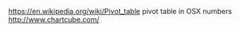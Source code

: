 
<!--
-->

https://en.wikipedia.org/wiki/Pivot_table
pivot table in OSX numbers
http://www.chartcube.com/

<!-- vim: set autoindent expandtab sw=4 syntax=markdown: -->
